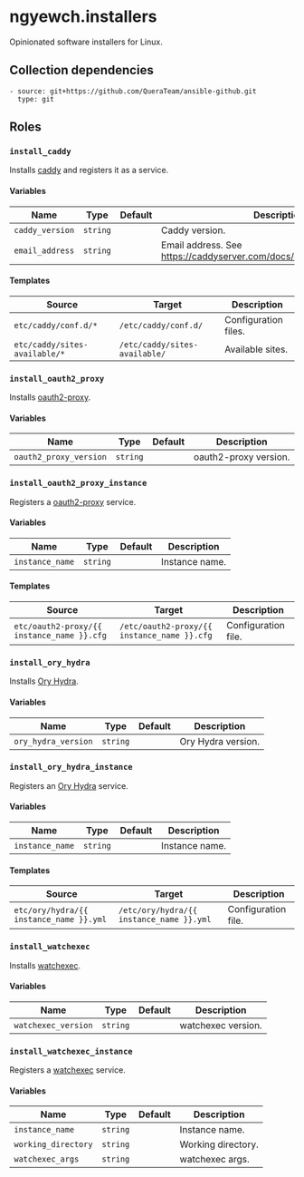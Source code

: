 # ngyewch.installers

Opinionated software installers for Linux.

## Collection dependencies

```
- source: git+https://github.com/QueraTeam/ansible-github.git
  type: git
```

## Roles

### `install_caddy`

Installs [caddy](https://github.com/caddyserver/caddy) and registers it as a service.

#### Variables

|Name |Type |Default |Description
|- |- |- |-
|`caddy_version` |`string` | |Caddy version.
|`email_address` |`string` | |Email address. See https://caddyserver.com/docs/caddyfile/options#email

#### Templates

|Source |Target |Description
|- |- |-
|`etc/caddy/conf.d/*` |`/etc/caddy/conf.d/` |Configuration files.
|`etc/caddy/sites-available/*` |`/etc/caddy/sites-available/` |Available sites.

### `install_oauth2_proxy`

Installs [oauth2-proxy](https://github.com/oauth2-proxy/oauth2-proxy).

#### Variables

|Name |Type |Default |Description
|- |- |- |-
|`oauth2_proxy_version` |`string` | |oauth2-proxy version.

### `install_oauth2_proxy_instance`

Registers a [oauth2-proxy](https://github.com/oauth2-proxy/oauth2-proxy) service.

#### Variables

|Name |Type |Default |Description
|- |- |- |-
|`instance_name` |`string` | |Instance name.

#### Templates

|Source |Target |Description
|- |- |-
|`etc/oauth2-proxy/{{ instance_name }}.cfg` |`/etc/oauth2-proxy/{{ instance_name }}.cfg` |Configuration file.

### `install_ory_hydra`

Installs [Ory Hydra](https://github.com/ory/hydra).

#### Variables

|Name |Type |Default |Description
|- |- |- |-
|`ory_hydra_version` |`string` | |Ory Hydra version.

### `install_ory_hydra_instance`

Registers an [Ory Hydra](https://github.com/ory/hydra) service.

#### Variables

|Name |Type |Default |Description
|- |- |- |-
|`instance_name` |`string` | |Instance name.

#### Templates

|Source |Target |Description
|- |- |-
|`etc/ory/hydra/{{ instance_name }}.yml` |`/etc/ory/hydra/{{ instance_name }}.yml` |Configuration file.

### `install_watchexec`

Installs [watchexec](https://github.com/watchexec/watchexec).

#### Variables

|Name |Type |Default |Description
|- |- |- |-
|`watchexec_version` |`string` | |watchexec version.

### `install_watchexec_instance`

Registers a [watchexec](https://github.com/watchexec/watchexec) service.

#### Variables

|Name |Type |Default |Description
|- |- |- |-
|`instance_name` |`string` | |Instance name.
|`working_directory` |`string` | |Working directory.
|`watchexec_args` |`string` | |watchexec args.
